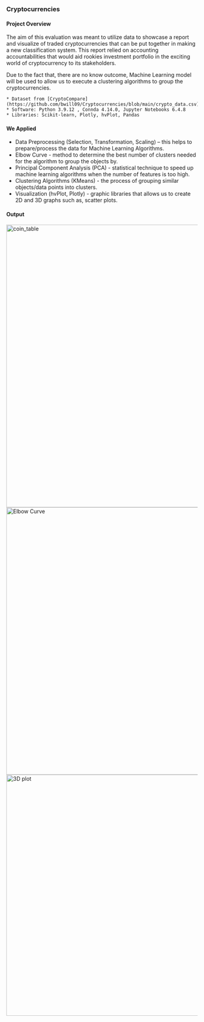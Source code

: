 ### Cryptocurrencies


#### Project Overview 

The aim of this evaluation was meant to utilize data to showcase a report and visualize of traded cryptocurrencies that can be put together in making a new classification system. This report relied on accounting accountabilities that would aid rookies investment portfolio in the exciting world of cryptocurrency to its stakeholders. 

Due to the fact that, there are no know outcome, Machine Learning model will be used to allow us to execute a clustering algorithms to group the cryptocurrencies.

	* Dataset from [CryptoCompare](https://github.com/bwill09/Cryptocurrencies/blob/main/crypto_data.csv)
	* Software: Python 3.9.12 , Connda 4.14.0, Jupyter Notebooks 6.4.8
	* Libraries: Scikit-learn, Plotly, hvPlot, Pandas


#### We Applied

* Data Preprocessing (Selection, Transformation, Scaling) – this helps to prepare/process the data for Machine Learning Algorithms.
* Elbow Curve - method to determine the best number of clusters needed for the algorithm to group the objects by.
* Principal Component Analysis (PCA) - statistical technique to speed up machine learning algorithms when the number of features is too high.
* Clustering Algorithms (KMeans) - the process of grouping similar objects/data points into clusters.
* Visualization (hvPlot, Plotly) - graphic libraries that allows us to create 2D and 3D graphs such as, scatter plots.

#### Output

<img width="742" alt="coin_table" src="https://user-images.githubusercontent.com/106555873/194721517-2e3506c6-277c-42d3-aae3-b1337746dc06.png">

<img width="702" alt="Elbow Curve" src="https://user-images.githubusercontent.com/106555873/194721565-272e44e1-ec39-48f3-baad-4aa3b5854578.png">

<img width="633" alt="3D plot" src="https://user-images.githubusercontent.com/106555873/194721574-edda6d40-276a-4aca-a696-61fb78eab5d5.png">



